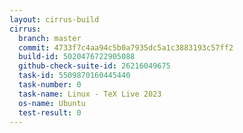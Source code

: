 ```yaml
---
layout: cirrus-build
cirrus:
  branch: master
  commit: 4733f7c4aa94c5b0a7935dc5a1c3883193c57ff2
  build-id: 5020476722905088
  github-check-suite-id: 26216049675
  task-id: 5509870160445440
  task-number: 0
  task-name: Linux - TeX Live 2023
  os-name: Ubuntu
  test-result: 0
---
```

